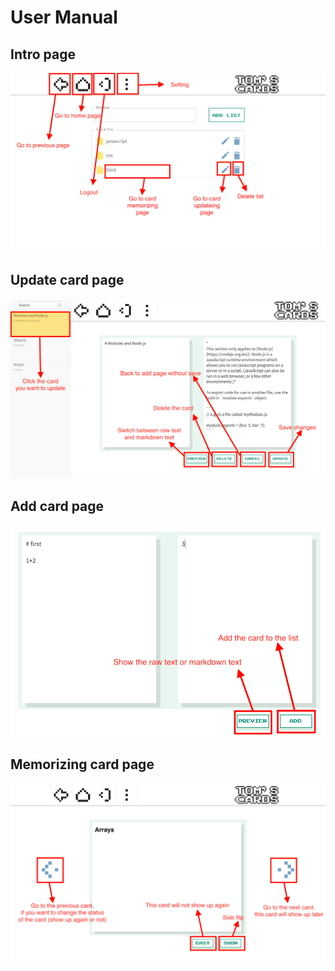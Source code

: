 # User Manual

## Intro page

![](https://github.com/zjusticy/imgs_lib/blob/master/cardManual/Intro_manual.png)

## Update card page

![](https://github.com/zjusticy/imgs_lib/blob/master/cardManual/updateCardManual.png)

## Add card page

![](https://github.com/zjusticy/imgs_lib/blob/master/cardManual/addCard.png)

## Memorizing card page

![](https://github.com/zjusticy/imgs_lib/blob/master/cardManual/memPadManual.png)
